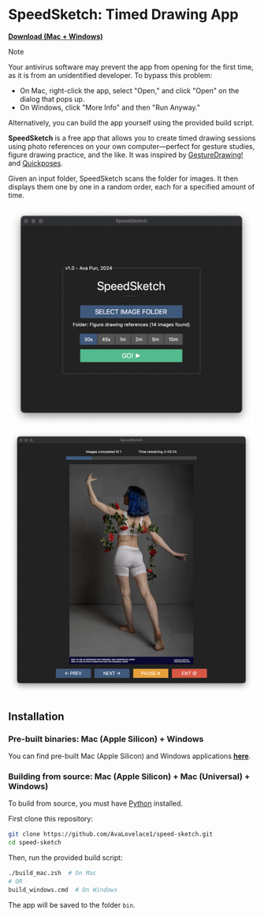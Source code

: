 # SpeedSketch: Timed Drawing App

**[Download (Mac + Windows)](https://github.com/AvaLovelace1/speed-sketch/releases/latest)**

>[!NOTE]
> Your antivirus software may prevent the app from opening for the first time, as it is from an unidentified developer. To bypass this problem:
> - On Mac, right-click the app, select "Open," and click "Open" on the dialog that pops up.
> - On Windows, click "More Info" and then "Run Anyway."
> 
> Alternatively, you can build the app yourself using the provided build script.

**SpeedSketch** is a free app that allows you to create timed drawing sessions using photo references on your own
computer—perfect for gesture studies, figure drawing practice, and the like.
It was inspired by [GestureDrawing!](https://cubebrush.co/advanches/products/d9q6yq/gesturedrawing?q=gesturedrawing)
and [Quickposes](https://quickposes.com/en/desktop-app).

Given an input folder, SpeedSketch scans the folder for images. It then displays them one by one in a
random order, each for a specified amount of time.

<img src="screenshot-1.png" width="500" alt="Screenshot: Main Menu"/>
<img src="screenshot-2.png" width="500" alt="Screenshot: Image Viewer"/> 

## Installation

### Pre-built binaries: Mac (Apple Silicon) + Windows

You can find pre-built Mac (Apple Silicon) and Windows applications
**[here](https://github.com/AvaLovelace1/speed-sketch/releases/latest)**.

### Building from source: Mac (Apple Silicon) + Mac (Universal) + Windows)

To build from source, you must have [Python](https://www.python.org/downloads/) installed.

First clone this repository:

```bash
git clone https://github.com/AvaLovelace1/speed-sketch.git
cd speed-sketch
```

Then, run the provided build script:

```bash
./build_mac.zsh  # On Mac
# OR
build_windows.cmd  # On Windows
```

The app will be saved to the folder `bin`.
